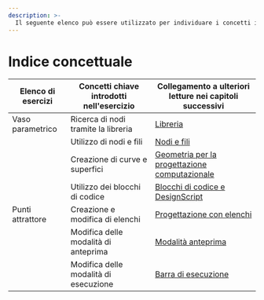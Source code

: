 ```yaml
---
description: >-
  Il seguente elenco può essere utilizzato per individuare i concetti introdotti nei workflow di esempio.
---
```


# Indice concettuale

| Elenco di esercizi | Concetti chiave introdotti nell'esercizio | Collegamento a ulteriori letture nei capitoli successivi |
| ---------------- | ------------------------------------ | ---------------------------------------------------------------------------------------------------------- |
| Vaso parametrico | Ricerca di nodi tramite la libreria | [Libreria](../3\_user\_interface/2-library.md) |
|                  | Utilizzo di nodi e fili | [Nodi e fili](../4\_nodes\_and\_wires/) |
|                  | Creazione di curve e superfici | [Geometria per la progettazione computazionale](../5\_essential\_nodes\_and\_concepts/5-2\_geometry-for-computational-design/) |
|                  | Utilizzo dei blocchi di codice | [Blocchi di codice e DesignScript](../8\_coding\_in\_dynamo/8-1\_code-blocks-and-design-script/) |
| Punti attrattore | Creazione e modifica di elenchi | [Progettazione con elenchi](../5\_essential\_nodes\_and\_concepts/5-4\_designing-with-lists/) |
|                  | Modifica delle modalità di anteprima | [Modalità anteprima](../3\_user\_interface/1-workspace.md#preview-mode) |
|                  | Modifica delle modalità di esecuzione | [Barra di esecuzione](../3\_user\_interface/#execution-bar) |
